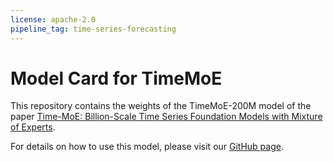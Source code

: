```yaml
---
license: apache-2.0
pipeline_tag: time-series-forecasting
---
```

# Model Card for TimeMoE

This repository contains the weights of the TimeMoE-200M model of the paper [Time-MoE: Billion-Scale Time Series Foundation Models with Mixture of Experts](https://huggingface.co/papers/2409.16040).


For details on how to use this model, please visit our [GitHub page](https://github.com/time-moe/time-moe).